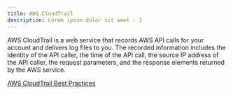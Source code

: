 ```yaml
---
title: AWS CloudTrail
description: Lorem ipsum dolor sit amet - 2
---
```


AWS CloudTrail is a web service that records AWS API calls for your account and delivers log files to you. The recorded information includes the identity of the API caller, the time of the API call, the source IP address of the API caller, the request parameters, and the response elements returned by the AWS service.


[AWS CloudTrail Best Practices](https://aws.amazon.com/blogs/mt/aws-cloudtrail-best-practices/)
